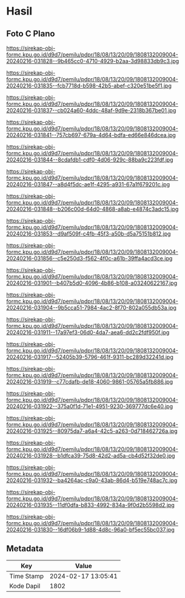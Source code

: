# Hasil

## Foto C Plano

https://sirekap-obj-formc.kpu.go.id/d9d7/pemilu/pdpr/18/08/13/20/09/1808132009004-20240216-031828--9b465cc0-4710-4929-b2aa-3d98833db9c3.jpg

https://sirekap-obj-formc.kpu.go.id/d9d7/pemilu/pdpr/18/08/13/20/09/1808132009004-20240216-031835--fcb7718d-b598-42b5-abef-c320e51be5f1.jpg

https://sirekap-obj-formc.kpu.go.id/d9d7/pemilu/pdpr/18/08/13/20/09/1808132009004-20240216-031837--cb024a60-4ddc-48af-9d9e-2318b367be01.jpg

https://sirekap-obj-formc.kpu.go.id/d9d7/pemilu/pdpr/18/08/13/20/09/1808132009004-20240216-031841--757cb697-679a-4d64-bdfa-ed66e846dcea.jpg

https://sirekap-obj-formc.kpu.go.id/d9d7/pemilu/pdpr/18/08/13/20/09/1808132009004-20240216-031844--8cdafdb1-cdf0-4d06-929c-88ba9c223fdf.jpg

https://sirekap-obj-formc.kpu.go.id/d9d7/pemilu/pdpr/18/08/13/20/09/1808132009004-20240216-031847--a8d4f5dc-ae1f-4295-a931-67a1f679201c.jpg

https://sirekap-obj-formc.kpu.go.id/d9d7/pemilu/pdpr/18/08/13/20/09/1808132009004-20240216-031848--b206c00d-64d0-4868-a8ab-e4874c3adc15.jpg

https://sirekap-obj-formc.kpu.go.id/d9d7/pemilu/pdpr/18/08/13/20/09/1808132009004-20240216-031853--d9af509f-c4fb-45f3-a50b-d5a75151b812.jpg

https://sirekap-obj-formc.kpu.go.id/d9d7/pemilu/pdpr/18/08/13/20/09/1808132009004-20240216-031856--c5e250d3-f562-4f0c-a61b-39ffa4acd3ce.jpg

https://sirekap-obj-formc.kpu.go.id/d9d7/pemilu/pdpr/18/08/13/20/09/1808132009004-20240216-031901--b407b5d0-4096-4b86-b108-a03240622167.jpg

https://sirekap-obj-formc.kpu.go.id/d9d7/pemilu/pdpr/18/08/13/20/09/1808132009004-20240216-031904--9b5cca51-7984-4ac2-8f70-802a055db53a.jpg

https://sirekap-obj-formc.kpu.go.id/d9d7/pemilu/pdpr/18/08/13/20/09/1808132009004-20240216-031911--17a97ef3-06d0-4da7-aea6-dd2c2fdf950f.jpg

https://sirekap-obj-formc.kpu.go.id/d9d7/pemilu/pdpr/18/08/13/20/09/1808132009004-20240216-031917--52405b39-5796-461f-9311-bc289d32241d.jpg

https://sirekap-obj-formc.kpu.go.id/d9d7/pemilu/pdpr/18/08/13/20/09/1808132009004-20240216-031919--c77cdafb-de18-4060-9861-05765a5fb886.jpg

https://sirekap-obj-formc.kpu.go.id/d9d7/pemilu/pdpr/18/08/13/20/09/1808132009004-20240216-031922--375a0f1d-71e1-4951-9230-369777dc6e40.jpg

https://sirekap-obj-formc.kpu.go.id/d9d7/pemilu/pdpr/18/08/13/20/09/1808132009004-20240216-031925--80975da7-a6a4-42c5-a263-0d718462726a.jpg

https://sirekap-obj-formc.kpu.go.id/d9d7/pemilu/pdpr/18/08/13/20/09/1808132009004-20240216-031928--b1dfca39-75d8-42d2-ad5a-cb4d52f32de0.jpg

https://sirekap-obj-formc.kpu.go.id/d9d7/pemilu/pdpr/18/08/13/20/09/1808132009004-20240216-031932--ba4264ac-c9a0-43ab-86d4-b519e748ac7c.jpg

https://sirekap-obj-formc.kpu.go.id/d9d7/pemilu/pdpr/18/08/13/20/09/1808132009004-20240216-031935--11df0dfa-b833-4992-834a-9f0d2b5598d2.jpg

https://sirekap-obj-formc.kpu.go.id/d9d7/pemilu/pdpr/18/08/13/20/09/1808132009004-20240216-031830--16df06b9-1d88-4d8c-96a0-bf5ec55bc037.jpg


## Metadata

| Key        | Value               |
| ---------- | ------------------- |
| Time Stamp | 2024-02-17 13:05:41 |
| Kode Dapil | 1802                |



